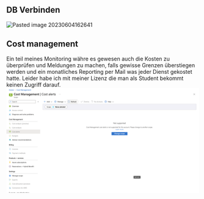 ## DB Verbinden


![Pasted image 20230604162641](Pasted%20image%2020230604162641.png)


## Cost management

Ein teil meines Monitoring währe es gewesen auch die Kosten zu überprüfen und Meldungen zu machen, falls gewisse Grenzen überstiegen werden und ein monatliches Reporting per Mail was jeder Dienst gekostet hatte. Leider habe ich mit meiner Lizenz die man als Student bekommt keinen Zugriff darauf.
![](attachments/Pasted%20image%2020230705222400.png)
